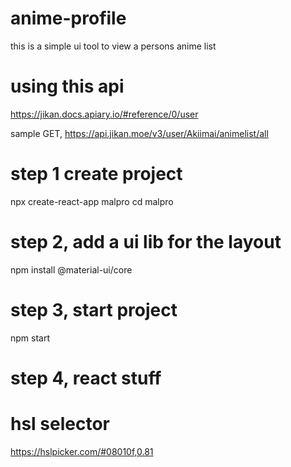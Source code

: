 # anime-profile
this is a simple ui tool to view a persons anime list

# using this api
https://jikan.docs.apiary.io/#reference/0/user

sample GET, https://api.jikan.moe/v3/user/Akiimai/animelist/all


# step 1 create project
npx create-react-app malpro
cd malpro

# step 2, add a ui lib for the layout
npm install @material-ui/core

# step 3, start project
npm start

# step 4, react stuff

# hsl selector
https://hslpicker.com/#08010f,0.81


